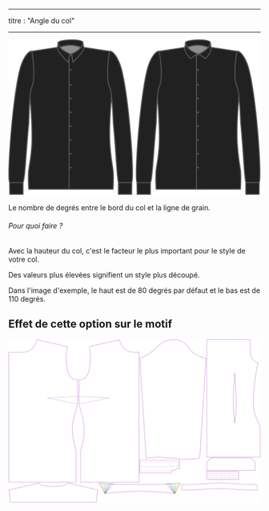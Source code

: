 - - -
titre : "Angle du col"
- - -

![Angle du col](collarangle.svg)

Le nombre de degrés entre le bord du col et la ligne de grain.

<Note>

###### Pour quoi faire ?

Avec la hauteur du col, c'est le facteur le plus important pour le style de votre col.

Des valeurs plus élevées signifient un style plus découpé.

Dans l'image d'exemple, le haut est de 80 degrés par défaut et le bas est de 110 degrés.

</Note>

## Effet de cette option sur le motif

![Cette image montre l'effet de cette option en superposant plusieurs variantes qui ont une valeur différente pour cette option](simone_collarangle_sample.svg "Effet de cette option sur le modèle")
